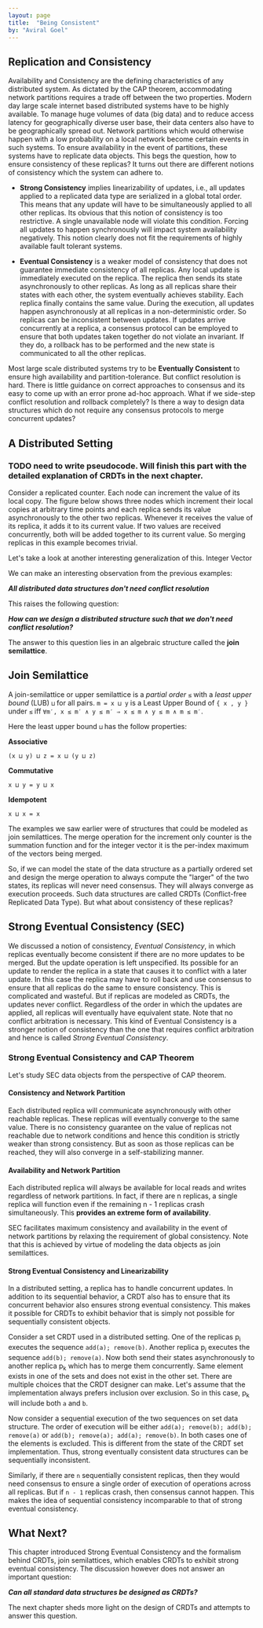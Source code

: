 ```yaml
---
layout: page
title:  "Being Consistent"
by: "Aviral Goel"
---
```


## Replication and Consistency

Availability and Consistency are the defining characteristics of any distributed system. As dictated by the CAP theorem, accommodating network partitions requires a trade off between the two properties. Modern day large scale internet based distributed systems have to be highly available. To manage huge volumes of data (big data) and to reduce access latency for geographically diverse user base, their data centers also have to be geographically spread out. Network partitions which would otherwise happen with a low probability on a local network become certain events in such systems. To ensure availability in the event of partitions, these systems have to replicate data objects. This begs the question, how to ensure consistency of these replicas? It turns out there are different notions of consistency which the system can adhere to.

* **Strong Consistency** implies linearizability of updates, i.e., all updates applied to a replicated data type are serialized in a global total order. This means that any update will have to be simultaneously applied to all other replicas. Its obvious that this notion of consistency is too restrictive. A single unavailable node will violate this condition. Forcing all updates to happen synchronously will impact system availability negatively. This notion clearly does not fit the requirements of highly available fault tolerant systems.

* **Eventual Consistency** is a weaker model of consistency that does not guarantee immediate consistency of all replicas. Any local update is immediately executed on the replica. The replica then sends its state asynchronously to other replicas. As long as all replicas share their states with each other, the system eventually achieves stability. Each replica finally contains the same value. During the execution, all updates happen asynchronously at all replicas in a non-deterministic order. So replicas can be inconsistent between updates. If updates arrive concurrently at a replica, a consensus protocol can be employed to ensure that both updates taken together do not violate an invariant. If they do, a rollback has to be performed and the new state is communicated to all the other replicas.

Most large scale distributed systems try to be **Eventually Consistent** to ensure high availability and partition-tolerance. But conflict resolution is hard. There is little guidance on correct approaches to consensus and its easy to come up with an error prone ad-hoc approach. What if we side-step conflict resolution and rollback completely? Is there a way to design data structures which do not require any consensus protocols to merge concurrent updates?

## A Distributed Setting

### TODO need to write pseudocode. Will finish this part with the detailed explanation of CRDTs in the next chapter.

Consider a replicated counter. Each node can increment the value of its local copy. The figure below shows three nodes which increment their local copies at arbitrary time points and each replica sends its value asynchronously to the other two replicas. Whenever it receives the value of its replica, it adds it to its current value. If two values are received concurrently, both will be added together to its current value. So merging replicas in this example becomes trivial.

Let's take a look at another interesting generalization of this. Integer Vector

We can make an interesting observation from the previous examples:

__*All distributed data structures don't need conflict resolution*__

This raises the following question:

__*How can we design a distributed structure such that we don't need conflict resolution?*__

The answer to this question lies in an algebraic structure called the **join semilattice**.

## Join Semilattice

A join-semilattice or upper semilattice is a *partial order* `≤` with a *least upper bound* (LUB) `⊔` for all pairs.
`m = x ⊔ y` is a Least Upper Bound of `{ x , y }` under `≤` iff `∀m′, x ≤ m′ ∧ y ≤ m′ ⇒ x ≤ m ∧ y ≤ m ∧ m ≤ m′`.

Here the least upper bound `⊔` has the follow properties:

**Associative**

`(x ⊔ y) ⊔ z = x ⊔ (y ⊔ z)`

**Commutative**

`x ⊔ y = y ⊔ x`

**Idempotent**

`x ⊔ x = x`

The examples we saw earlier were of structures that could be modeled as join semilattices. The merge operation for the increment only counter is the summation function and for the integer vector it is the per-index maximum of the vectors being merged.

So, if we can model the state of the data structure as a partially ordered set and design the merge operation to always compute the "larger" of the two states, its replicas will never need consensus. They will always converge as execution proceeds. Such data structures are called CRDTs (Conflict-free Replicated Data Type). But what about consistency of these replicas?

## Strong Eventual Consistency (SEC)

We discussed a notion of consistency, *Eventual Consistency*, in which replicas eventually become consistent if there are no more updates to be merged. But the update operation is left unspecified. Its possible for an update to render the replica in a state that causes it to conflict with a later update. In this case the replica may have to roll back and use consensus to ensure that all replicas do the same to ensure consistency. This is complicated and wasteful. But if replicas are modeled as CRDTs, the updates never conflict. Regardless of the order in which the updates are applied, all replicas will eventually have equivalent state. Note that no conflict arbitration is necessary. This kind of Eventual Consistency is a stronger notion of consistency than the one that requires conflict arbitration and hence is called *Strong Eventual Consistency*.

### Strong Eventual Consistency and CAP Theorem

Let's study SEC data objects from the perspective of CAP theorem.

#### Consistency and Network Partition

Each distributed replica will communicate asynchronously with other reachable replicas. These replicas will eventually converge to the same value. There is no consistency guarantee on the value of replicas not reachable due to network conditions and hence this condition is strictly weaker than strong consistency. But as soon as those replicas can be reached, they will also converge in a self-stabilizing manner.

#### Availability and Network Partition

Each distributed replica will always be available for local reads and writes regardless of network partitions. In fact, if there are n replicas, a single replica will function even if the remaining n - 1 replicas crash simultaneously. This **provides an extreme form of availability**.

SEC facilitates maximum consistency and availability in the event of network partitions by relaxing the requirement of global consistency. Note that this is achieved by virtue of modeling the data objects as join semilattices.

#### Strong Eventual Consistency and Linearizability

In a distributed setting, a replica has to handle concurrent updates. In addition to its sequential behavior, a CRDT also has to ensure that its concurrent behavior also ensures strong eventual consistency. This makes it possible for CRDTs to exhibit behavior that is simply not possible for sequentially consistent objects.

Consider a set CRDT used in a distributed setting. One of the replicas p<sub>i</sub> executes the sequence `add(a); remove(b)`. Another replica p<sub>j</sub> executes the sequence `add(b); remove(a)`. Now both send their states asynchronously to another replica p<sub>k</sub> which has to merge them concurrently. Same element exists in one of the sets and does not exist in the other set. There are multiple choices that the CRDT designer can make. Let's assume that the implementation always prefers inclusion over exclusion. So in this case, p<sub>k</sub> will include both `a` and `b`.

Now consider a sequential execution of the two sequences on set data structure. The order of execution will be either `add(a); remove(b); add(b); remove(a)` or `add(b); remove(a); add(a); remove(b)`. In both cases one of the elements is excluded. This is different from the state of the CRDT set implementation. Thus, strong eventually consistent data structures can be sequentially inconsistent.

Similarly, if there are `n` sequentially consistent replicas, then they would need consensus to ensure a single order of execution of operations across all replicas. But if `n - 1` replicas crash, then consensus cannot happen. This makes the idea of sequential consistency incomparable to that of strong eventual consistency.

## What Next?

This chapter introduced Strong Eventual Consistency and the formalism behind CRDTs, join semilattices, which enables CRDTs to exhibit strong eventual consistency. The discussion however does not answer an important question:

__*Can all standard data structures be designed as CRDTs?*__

The next chapter sheds more light on the design of CRDTs and attempts to answer this question.
